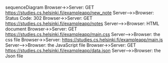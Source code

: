 
sequenceDiagram
    Browser->>Server: GET https://studies.cs.helsinki.fi/exampleapp/new_note
    Server-->>Browser: Status Code: 302
    Browser->>Server: GET https://studies.cs.helsinki.fi/exampleapp/notes
    Server-->>Browser: HTML document
    Browser->>Server: GET https://studies.cs.helsinki.fi/exampleapp/main.css
    Server-->>Browser: the css file
    Browser->>Server: https://studies.cs.helsinki.fi/exampleapp/main.js
    Server-->>Browser: the JavaScript file
    Browser->>Server: GET https://studies.cs.helsinki.fi/exampleapp/data.json
    Server-->>Browser: the Json file


   


